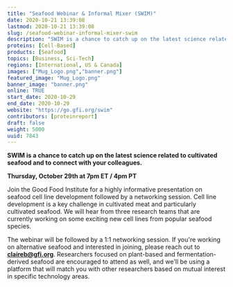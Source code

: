 ```yaml
---
title: "Seafood Webinar & Informal Mixer (SWIM)"
date: 2020-10-21 13:39:08
lastmod: 2020-10-21 13:39:08
slug: /seafood-webinar-informal-mixer-swim
description: "SWIM is a chance to catch up on the latest science related to cultivated seafood and to connect with your colleagues.Thursday, October 29th at 7pm ET / 4pm PTJoin the Good Food Institute for a highly informative presentation on seafood cell line development followed by a networking session. Cell line development is a key challenge in cultivated meat and particularly cultivated seafood. We will hear from three research teams that are currently working on some exciting new cell lines from popular seafood species."
proteins: [Cell-Based]
products: [Seafood]
topics: [Business, Sci-Tech]
regions: [International, US & Canada]
images: ["Mug_Logo.png","banner.png"]
featured_image: "Mug_Logo.png"
banner_image: "banner.png"
online: TRUE
start_date: 2020-10-29
end_date: 2020-10-29
website: "https://go.gfi.org/swim"
contributors: [proteinreport]
draft: false
weight: 5000
uuid: 7843
---
```

<p><strong>SWIM is a chance to catch up on the latest science related to cultivated seafood and to connect with your colleagues.</strong></p>
<p><strong>Thursday, October 29th at 7pm ET / 4pm PT</strong></p>
<p>Join the Good Food Institute for a highly informative presentation on seafood cell line development followed by a networking session. Cell line development is a key challenge in cultivated meat and particularly cultivated seafood. We will hear from three research teams that are currently working on some exciting new cell lines from popular seafood species.</p>
<p>The webinar will be followed by a 1:1 networking session. If you're working on alternative seafood and interested in joining, please reach out to <a href="mailto:claireb@gfi.org"><strong>claireb@gfi.org</strong></a>. Researchers focused on plant-based and fermentation-derived seafood are encouraged to attend as well, and we'll be using a platform that will match you with other researchers based on mutual interest in specific technology areas.</p>
